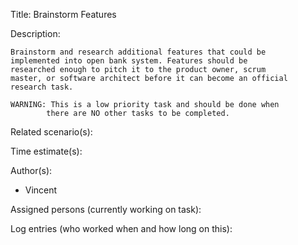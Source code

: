 Title: Brainstorm Features

Description:

	Brainstorm and research additional features that could be
	implemented into open bank system. Features should be 
	researched enough to pitch it to the product owner, scrum
	master, or software architect before it can become an official
	research task.
	
	WARNING: This is a low priority task and should be done when
			there are NO other tasks to be completed.
	
Related scenario(s):


  
Time estimate(s):

  

Author(s):

  - Vincent

Assigned persons (currently working on task):



Log entries (who worked when and how long on this):


